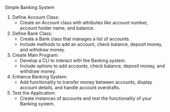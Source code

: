 Simple Banking System

1. Define Account Class:
    - Create an Account class with attributes like account number, account holder name, and balance.
2. Define Bank Class:
    - Create a Bank class that manages a list of accounts.
    - Include methods to add an account, check balance, deposit money, and withdraw money.
3. Create Main Program:
    - Develop a CLI to interact with the Banking system.
    - Include options to add accounts, check balance, deposit money, and withdraw money.
4. Enhance Banking System:
    - Add functionality to transfer money between accounts, display account details, and handle account overdrafts.
5. Test the Application:
    - Create instances of accounts and test the functionality of your Banking system.
